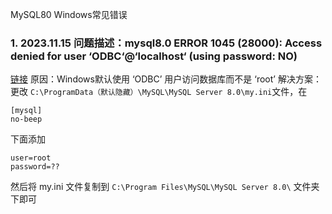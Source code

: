 MySQL80 Windows常见错误

### 1. 2023.11.15 问题描述：mysql8.0 ERROR 1045 (28000): Access denied for user ‘ODBC‘@‘localhost‘ (using password: NO)
[链接](https://blog.csdn.net/m0_47505062/article/details/122342121)
原因：Windows默认使用 ‘ODBC’ 用户访问数据库而不是 ‘root’
解决方案： 更改 `C:\ProgramData（默认隐藏）\MySQL\MySQL Server 8.0\my.ini`文件，在
```
[mysql]
no-beep
```
下面添加
```
user=root
password=??
```
然后将 my.ini 文件复制到 `C:\Program Files\MySQL\MySQL Server 8.0\` 文件夹下即可
